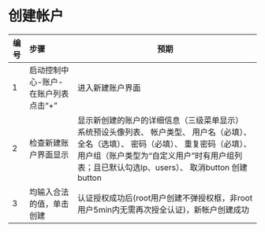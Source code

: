 # 创建帐户

| 编号 | 步骤                                | 预期                                                         |
| ---- | :---------------------------------- | ------------------------------------------------------------ |
| 1    | 启动控制中心-账户-在账户列表点击“+” | 进入新建账户界面                                             |
| 2    | 检查新建账户界面显示                | 显示新创建的账户的详细信息（三级菜单显示） 系统预设头像列表、 帐户类型、 用户名（必填）、 全名（选填）、 密码（必填）、 重复密码（必填）、 用户组（账户类型为“自定义用户”时有用户组列表；且已默认勾选lp、users）、 取消button 创建button |
| 3    | 均输入合法的值，单击创建            | 认证授权成功后(root用户创建不弹授权框，非root用户5min内无需再次授全认证)，新帐户创建成功 |

